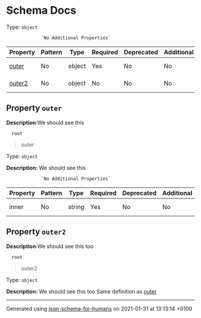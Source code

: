 # Schema Docs

Type: `object`

                 `No Additional Properties`

| Property | Pattern | Type | Required | Deprecated | Additional | Description |
| -------- | ------- | ---- | -------- | ---------- | ---------- | ----------- |
| [outer](#outer)|No|object|Yes|No| No|We should see this|
| [outer2](#outer2)|No|object|No|No| No|We should see this too|

## <a name="outer"></a>Property `outer`

**Description**:We should see this

      root
 >   outer

Type: `object`

**Description:** We should see this

                 `No Additional Properties`

| Property | Pattern | Type | Required | Deprecated | Additional | Description |
| -------- | ------- | ---- | -------- | ---------- | ---------- | ----------- |
|inner|No|string|Yes|No| No|inner description|

## <a name="outer2"></a>Property `outer2`

**Description**:We should see this too

      root
 >   outer2

Type: `object`

**Description:** We should see this too
        Same definition as [outer](#outer)

----------------------------------------------------------------------------------------------------------------------------
Generated using [json-schema-for-humans](https://github.com/coveooss/json-schema-for-humans) on 2021-01-31 at 13:13:14 +0100